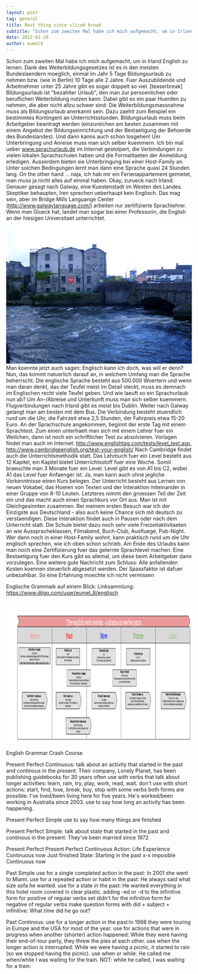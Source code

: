```yaml
---
layout: post
tag: general
title: Best thing since sliced bread
subtitle: "Schon zum zweiten Mal habe ich mich aufgemacht, um in Irland English zu lernen. Dank des Weiterbildungsgesetzes ist es in den meisten Bundeslaendern moeglich, einmal im Jahr 5 Tage Bildungsurlaub zu nehmen bzw. (wie in Berlin) 10 Tage alle 2 Jahre. Fuer&hellip;"
date: 2012-01-29
author: eumel8
---
```


Schon zum zweiten Mal habe ich mich aufgemacht, um in Irland English zu lernen. Dank des Weiterbildungsgesetzes ist es in den meisten Bundeslaendern moeglich, einmal im Jahr 5 Tage Bildungsurlaub zu nehmen bzw. (wie in Berlin) 10 Tage alle 2 Jahre. Fuer Auszubildende und Arbeitnehmer unter 25 Jahre gibt es sogar doppelt so viel. [teaserbreak]
Bildungsurlaub ist "bezahlter Urlaub", den man zur persoenlichen oder beruflichen Weiterbildung nutzen kann. Dabei gibt es ein paar Huerden zu nehmen, die aber nicht allzu schwer sind: Die Weiterbildungsmassnahme muss als Bildungsurlaub anerkannt sein. Dazu zaehlt zum Beispiel ein bestimmtes Kontingent an Unterrichtsstunden. Bildungsurlaub muss beim Arbeitgeber beantragt werden (einzureichen am besten zusammen mit einem Angebot der Bildungseinrichtung und der Bestaetigung der Behoerde des Bundeslandes). Und dann kanns auch schon losgehen! Um Unterbringung und Anreise muss man sich selber kuemmern. Ich bin mal ueber www.sprachurlaub.de im Internet gestolpert, die Verbindungen zu vielen lokalen Sprachschulen haben und die Formalitaeten der Anmeldung erledigen. Ausserdem bieten sie Unterbringung bei einer Host-Family an. Unter solchen Bedingungen lernt man dann eine Sprache quasi 24 Stunden lang. On the other hand ... naja, ich hab mir ein Ferienappartement gemietet, man muss ja nicht alles auf einmal haben.
Okay, zurueck nach Irland. Genauer gesagt nach Galway, eine Kuestenstadt im Westen des Landes. Skeptiker behaupten, Iren sprechen ueberhaupt kein Englisch. Das mag sein, aber im Bridge Mills Languange Center (http://www.galwaylanguage.com/) arbeiten nur zertifizierte Sprachlehrer. Wenn man Glueck hat, landet man sogar bei einer Professorin, die English an der hiesigen Universitaet unterrichtet. 
<img src="/images/quick-uploads/p296/6135366666613139.jpg" width="585" height="386"/>
Man koennte jetzt auch sagen: Englisch kann ich doch, was will er denn? Nun, das kommt natuerlich darauf an, in welchem Umfang man die Sprache beherrscht. Die englische Sprache besteht aus 500.000 Woertern und wenn man daran denkt, das der Teufel meist im Detail steckt, muss es demnach im Englischen recht viele Teufel geben. 
Und wie laeuft so ein Sprachurlaub nun ab? Um An-/Abreise und Unterkunft muss man sich selber kuemmern. Flugverbindungen nach Irland gibt es meist bis Dublin. Weiter nach Galway gelangt man am besten mit dem Bus. Die Verbindung besteht stuendlich rund um die Uhr, die Fahrzeit etwa 2,5 Stunden, der Fahrpreis etwa 15-20 Euro.
An der Sprachschule angekommen, beginnt der erste Tag mit einem Sprachtest. Zum einen unterhaelt man sich mit einem Lehrer fuer ein Weilchen, dann ist noch ein schriftlicher Test zu absolvieren. Vorlagen findet man auch im Internet: http://www.englishtag.com/tests/level_test.asp, http://www.cambridgeenglish.org/test-your-english/
Nach Cambridge findet auch die Unterrichtsmethodik statt. Das Lehrbuch fuer ein Level besteht aus 12 Kapitel, ein Kapitel bietet Unterrichtsstoff fuer eine Woche. Somit braeuchte man 3 Monate fuer ein Level. Level gibt es von A1 bis C2, wobei A1 das Level fuer Anfaenger ist. Ja, man kann auch ohne jegliche Vorkenntnisse einen Kurs belegen. 
Der Unterricht besteht aus Lernen von neuen Vokabel, das Hoeren von Texten und der Interaktion miteinander in einer Gruppe von 8-10 Leuten. Letzteres nimmt den groessen Teil der Zeit ein und das macht auch einen Sprachkurs vor Ort aus. Man ist mit Gleichgesinnten zusammen. Bei meinem ersten Besuch war ich der Einzigste aus Deutschland - also auch keine Chance sich mit deutsch zu verstaendigen. Diese Interaktion findet auch in Pausen oder nach dem Unterricht statt. Die Schule bietet dazu noch sehr viele Freizeitaktivitaeten an wie Ausspracheklassen, Filmabend, Buch-Club, Ausfluege, Pub-Night.
Wer dann noch in einer Host-Family wohnt, kann praktisch rund um die Uhr englisch sprechen, wie ich oben schon schrieb.
Am Ende des Urlaubs kann man noch eine Zertifizierung fuer das gelernte Sprachlevel machen. Eine Bestaetigung fuer den Kurs gibt es allemal, um diese beim Arbeitgeber dann vorzulegen. Eine weitere gute Nachricht zum Schluss: Alle anfallenden Kosten koennen steuerlich abgesetzt werden. Der Spassfaktor ist dafuer unbezahlbar. So eine Erfahrung moechte ich nicht vermissen

Englische Grammaik auf einem Blick:
Linksammlung: https://www.diigo.com/user/eumel_8/englisch

<img src="/images/quick-uploads/p296/english_verb_system.png" width="585" height="386"/>

English Grammar Crash Course

Present Perfect Continuous:
talk about an activity that started in the past and continous in the present: 
Their company, Lonely Planet, has been publishing guidebooks for 30 years
often use with verbs that talk about longer activities: learn, rain, try, play, work, read, wait.
don't use with short actions: start, find, lose, break, buy, stop
with some verbs both forms are possible: I've lived/been living here for five years. He's worked/been working in Australia since 2003.
use to say how long an activity has been happening.

Present Perfect Simple
use to say how many things are finished

Present Perfect Simple:
talk about state that started in the past and continous in the present:
They've been married since 1972

Present Perfect Present Perfect Continuous
Action: Life Experience Continuous now
 Just finished
State: Starting in the past x-x imposible
 Continuous now

Past Simple
use for a single completed action in the past: In 2001 she went to Miami.
use for a repeated action or habit in the past: He always said what size sofa he wanted.
use for a state in the past: He wanted everything in this hotel room covered in clear plastic.
adding -ed or -d to the infinitive form for positive of regular verbs
set didn't for the infinitive form for negative of regular verbs
make question forms with did + subject + infinitive: What time did he go out?

Past Continous:
use for a longer action in the past:In 1998 they were touring in Europe and the USA for most of the year.
use for actions that were in progress when another (shorter) action happened: While they were having their end-of-tour party, they threw the pies at each other.
use when the longer action is interrupted: While we were having a picnic, it started to rain (so we stopped having the picnic).
use when or while: He called me when/while I was waiting for the train. NOT: while he called, I was waiting for a train:
